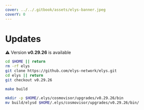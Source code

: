 ```yaml
---
cover: ../../.gitbook/assets/elys-banner.jpeg
coverY: 0
---
```


# Updates

⚠️ Version **v0.29.26** is available

```bash
cd $HOME || return
rm -rf elys
git clone https://github.com/elys-network/elys.git
cd elys || return
git checkout v0.29.26

make build

mkdir -p $HOME/.elys/cosmovisor/upgrades/v0.29.26/bin
mv build/elysd $HOME/.elys/cosmovisor/upgrades/v0.29.26/bin/
```
